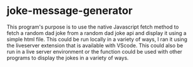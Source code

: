 # joke-message-generator

This program's purpose is to use the native Javascript fetch method to fetch a random dad joke from a random dad joke api and display it using a simple html file. This could be run locally in a variety of ways, I ran it using the liveserver extension that is available with VScode. This could also be run in a live server environment or the function could be used with other programs to display the jokes in a variety of ways.
